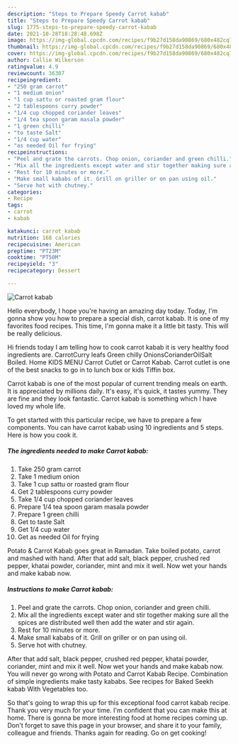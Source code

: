 ```yaml
---
description: "Steps to Prepare Speedy Carrot kabab"
title: "Steps to Prepare Speedy Carrot kabab"
slug: 1775-steps-to-prepare-speedy-carrot-kabab
date: 2021-10-28T18:28:48.698Z
image: https://img-global.cpcdn.com/recipes/f9b27d158da90869/680x482cq70/carrot-kabab-recipe-main-photo.jpg
thumbnail: https://img-global.cpcdn.com/recipes/f9b27d158da90869/680x482cq70/carrot-kabab-recipe-main-photo.jpg
cover: https://img-global.cpcdn.com/recipes/f9b27d158da90869/680x482cq70/carrot-kabab-recipe-main-photo.jpg
author: Callie Wilkerson
ratingvalue: 4.9
reviewcount: 36307
recipeingredient:
- "250 gram carrot"
- "1 medium onion"
- "1 cup sattu or roasted gram flour"
- "2 tablespoons curry powder"
- "1/4 cup chopped coriander leaves"
- "1/4 tea spoon garam masala powder"
- "1 green chilli"
- "to taste Salt"
- "1/4 cup water"
- "as needed Oil for frying"
recipeinstructions:
- "Peel and grate the carrots. Chop onion, coriander and green chilli."
- "Mix all the ingredients except water and stir together making sure all the spices are distributed well then add the water and stir again."
- "Rest for 10 minutes or more."
- "Make small kababs of it. Grill on griller or on pan using oil."
- "Serve hot with chutney."
categories:
- Recipe
tags:
- carrot
- kabab

katakunci: carrot kabab 
nutrition: 168 calories
recipecuisine: American
preptime: "PT23M"
cooktime: "PT50M"
recipeyield: "3"
recipecategory: Dessert

---
```



![Carrot kabab](https://img-global.cpcdn.com/recipes/f9b27d158da90869/680x482cq70/carrot-kabab-recipe-main-photo.jpg)

Hello everybody, I hope you're having an amazing day today. Today, I'm gonna show you how to prepare a special dish, carrot kabab. It is one of my favorites food recipes. This time, I'm gonna make it a little bit tasty. This will be really delicious.

Hi friends today I am telling how to cook carrot kabab it is very healthy food ingredients are. CarrotCurry leafs Green chilly OnionsCorianderOilSalt Boiled. Home KIDS MENU Carrot Cutlet or Carrot Kabab. Carrot cutlet is one of the best snacks to go in to lunch box or kids Tiffin box.

Carrot kabab is one of the most popular of current trending meals on earth. It is appreciated by millions daily. It's easy, it's quick, it tastes yummy. They are fine and they look fantastic. Carrot kabab is something which I have loved my whole life.


To get started with this particular recipe, we have to prepare a few components. You can have carrot kabab using 10 ingredients and 5 steps. Here is how you cook it.

<!--inarticleads1-->

##### The ingredients needed to make Carrot kabab:

1. Take 250 gram carrot
1. Take 1 medium onion
1. Take 1 cup sattu or roasted gram flour
1. Get 2 tablespoons curry powder
1. Take 1/4 cup chopped coriander leaves
1. Prepare 1/4 tea spoon garam masala powder
1. Prepare 1 green chilli
1. Get to taste Salt
1. Get 1/4 cup water
1. Get as needed Oil for frying


Potato & Carrot Kabab goes great in Ramadan. Take boiled potato, carrot and mashed with hand. After that add salt, black pepper, crushed red pepper, khatai powder, coriander, mint and mix it well. Now wet your hands and make kabab now. 

<!--inarticleads2-->

##### Instructions to make Carrot kabab:

1. Peel and grate the carrots. Chop onion, coriander and green chilli.
1. Mix all the ingredients except water and stir together making sure all the spices are distributed well then add the water and stir again.
1. Rest for 10 minutes or more.
1. Make small kababs of it. Grill on griller or on pan using oil.
1. Serve hot with chutney.


After that add salt, black pepper, crushed red pepper, khatai powder, coriander, mint and mix it well. Now wet your hands and make kabab now. You will never go wrong with Potato and Carrot Kabab Recipe. Combination of simple ingredients make tasty kababs. See recipes for Baked Seekh kabab With Vegetables too. 

So that's going to wrap this up for this exceptional food carrot kabab recipe. Thank you very much for your time. I'm confident that you can make this at home. There is gonna be more interesting food at home recipes coming up. Don't forget to save this page in your browser, and share it to your family, colleague and friends. Thanks again for reading. Go on get cooking!
